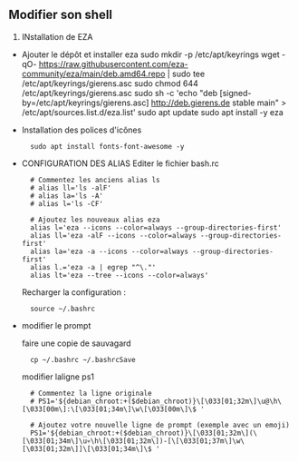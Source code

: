 ## Modifier son shell

1) INstallation de EZA

- Ajouter le dépôt et installer eza
        sudo mkdir -p /etc/apt/keyrings
        wget -qO- https://raw.githubusercontent.com/eza-community/eza/main/deb.amd64.repo | sudo tee /etc/apt/keyrings/gierens.asc
        sudo chmod 644 /etc/apt/keyrings/gierens.asc
        sudo sh -c 'echo "deb [signed-by=/etc/apt/keyrings/gierens.asc] http://deb.gierens.de stable main" > /etc/apt/sources.list.d/eza.list'
        sudo apt update
        sudo apt install -y eza

- Installation des polices d'icônes

        sudo apt install fonts-font-awesome -y

- CONFIGURATION DES ALIAS
    Editer le fichier bash.rc

        # Commentez les anciens alias ls
        # alias ll='ls -alF'
        # alias la='ls -A'
        # alias l='ls -CF'

        # Ajoutez les nouveaux alias eza
        alias l='eza --icons --color=always --group-directories-first'
        alias ll='eza -alF --icons --color=always --group-directories-first'
        alias la='eza -a --icons --color=always --group-directories-first'
        alias l.='eza -a | egrep "^\."'
        alias lt='eza --tree --icons --color=always'

    Recharger la configuration :

        source ~/.bashrc

- modifier le prompt

    faire une copie de sauvagard

        cp ~/.bashrc ~/.bashrcSave

    modifier laligne ps1

        # Commentez la ligne originale
        # PS1='${debian_chroot:+($debian_chroot)}\[\033[01;32m\]\u@\h\[\033[00m\]:\[\033[01;34m\]\w\[\033[00m\]\$ '

        # Ajoutez votre nouvelle ligne de prompt (exemple avec un emoji)
        PS1='${debian_chroot:+($debian_chroot)}\[\033[01;32m\](\[\033[01;34m\]\u💀️\h\[\033[01;32m\])-[\[\033[01;37m\]\w\[\033[01;32m\]]\[\033[01;34m\]\$ '